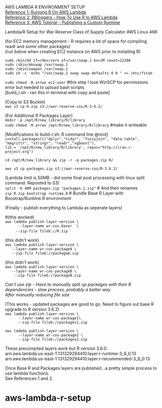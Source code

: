 
AWS LAMBDA R ENVIRONMENT SETUP\
[Reference 1: Running R On AWS Lambda](https://medium.com/bakdata/running-r-on-aws-lambda-9d40643551a6)\
[Reference 2: RBloggers - How To Use R In AWS Lambda](https://www.r-bloggers.com/how-to-use-r-in-aws-lambda/)\
[Reference 3: AWS Tutorial - Publishing a Custom Runtime](https://docs.aws.amazon.com/lambda/latest/dg/runtimes-walkthrough.html)

Lambda/R Setup for War Reserve Class of Supply Calculator AWS Linux AMI

(for EC2 memory management - R requires a lot of space for compiling readr and some other packages)\
(run below when creating EC2 instance on AWS prior to installing R)


`sudo /bin/dd if=/dev/zero of=/var/swap.1 bs=1M count=12288`\
`sudo /sbin/mkswap /var/swap.1`\
`sudo /sbin/swapon /var/swap.1`\
`sudo sh -c 'echo "/var/swap.1 swap swap defaults 0 0 " >> /etc/fstab`


`sudo chmod -R a+rwx ec2-user`  #this step I lose WinSCP for permissions error but needed to upload bash scripts\
[build_r.sh - ran this in terminal with copy and paste]

(Copy to S3 Bucket)\
`aws s3 cp R.zip s3://war-reserve-cos/R-3.6.2/`


(For Additional R Packages Layer)\
`mkdir -p /opt/R/new_library/R/library`\
`sudo chmod -R a+rwx /opt/R/new_library/R/library`  #make it writeable

 
[Modifications to build-r.sh: R command line @root]\
`install.packages(c("dplyr","tidyr", "fuzzyjoin", "data.table", "magrittr", "stringr", "readr","xgboost"),`\
`lib = '/opt/R/new_library/R/library', repos="http://cran.r-project.org")`

`cd /opt/R/new_library && zip -r -q packages.zip R/`

`aws s3 cp packages.zip s3://war-reserve-cos/R-3.6.2/`


(Lambda limit is 50MB - did some final post processing with linux split command. Reposted to S3)\
`split -b 40M packages.zip "packages-2.zip"`  # And then renames\
`zip R.zip bootstrap runtime.R`  # Bundle Base R Layer with Boostrap/Runtime.R environment


(Finally - publish everything to Lambda as seperate layers)

#(this worked)\
`aws lambda publish-layer-version \` \
`      --layer-name wr-cos-baser  \` \
`     --zip-file fileb://R.zip`  \`

(this didn't work)\
`aws lambda publish-layer-version \  ` \
`    --layer-name wr-cos-packageA \  ` \
`    --zip-file fileb://packageA.zip `
	
	
(this didn't work)	\
`aws lambda publish-layer-version \  ` \
`    --layer-name wr-cos-packageB \  ` \
`    --zip-file fileb://packageB.zip` 
	

*Can't use zip - Have to manually split up packages with their R dependencies - slow process..probably a better way*\
*After manually reducing file size*


(This works - updated packages are good to go. Need to figure out base R upgrade to R version 3.6.2) \
`aws lambda publish-layer-version \ `   \
`       --layer-name wr-cos-package1\ ` \
`      --zip-file fileb://packages1.zip`
       
`aws lambda publish-layer-version \ `  \
`      --layer-name wr-cos-package2 \`  \
`      --zip-file fileb://packages2.zip`
	

These precompiled layers work but R version 3.6.0:\
arn:aws:lambda:us-east-1:131329294410:layer:r-runtime-3_6_0:13\
arn:aws:lambda:us-east-1:131329294410:layer:r-recommended-3_6_0:13

Once Base R and Packages layers are published...a pretty simple process to use lambda functions. \
See References 1 and 2.
	
	
	
	
# aws-lambda-r-setup
